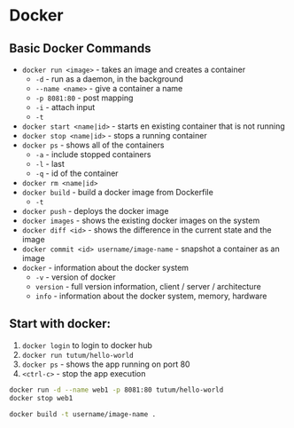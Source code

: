 # Docker

## Basic Docker Commands
- `docker run <image>` - takes an image and creates a container
  - `-d` - run as a daemon, in the background
  - `--name <name>` - give a container a name
  - `-p 8081:80` - post mapping
  - `-i` - attach input
  - `-t`
- `docker start <name|id>` - starts en existing container that is not running
- `docker stop <name|id>` - stops a running container
- `docker ps` - shows all of the containers
  - `-a` - include stopped containers
  - `-l` - last
  - `-q` - id of the container
- `docker rm <name|id>`
- `docker build` - build a docker image from Dockerfile
  - `-t`
- `docker push` - deploys the docker image
- `docker images` - shows the existing docker images on the system
- `docker diff <id>` - shows the difference in the current state and the image
- `docker commit <id> username/image-name` - snapshot a container as an image
- `docker` - information about the docker system
  - `-v` - version of docker
  - `version` - full version information, client / server / architecture
  - `info` - information about the docker system, memory, hardware

## Start with docker:
1. `docker login` to login to docker hub
2. `docker run tutum/hello-world`
3. `docker ps` - shows the app running on port 80
4. `<ctrl-c>` - stop the app execution

```bash
docker run -d --name web1 -p 8081:80 tutum/hello-world 
docker stop web1
```

```bash
docker build -t username/image-name .
```



